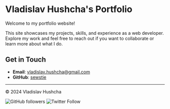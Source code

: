# Vladislav Hushcha's Portfolio

Welcome to my portfolio website!

This site showcases my projects, skills, and experience as a web developer. Explore my work and feel free to reach out if you want to collaborate or learn more about what I do.

## Get in Touch

- **Email**: [vladislav.hushcha@gmail.com](mailto:vladislav.hushcha@gmail.com)
- **GitHub**: [sewstie](https://github.com/sewstie)

---

© 2024 Vladislav Hushcha

![GitHub followers](https://img.shields.io/github/followers/sewstie?style=social)
![Twitter Follow](https://img.shields.io/twitter/follow/sewstie?style=social)
